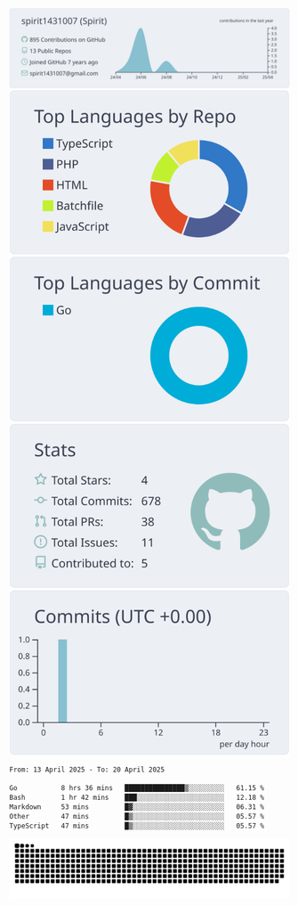 [![](https://raw.githubusercontent.com/spirit1431007/spirit1431007/master/profile-summary-card-output/nord_bright/0-profile-details.svg)](https://git.io/spiritx)
[![](https://raw.githubusercontent.com/spirit1431007/spirit1431007/master/profile-summary-card-output/nord_bright/1-repos-per-language.svg)](https://git.io/spiritx) [![](https://raw.githubusercontent.com/spirit1431007/spirit1431007/master/profile-summary-card-output/nord_bright/2-most-commit-language.svg)](https://git.io/spiritx)
[![](https://raw.githubusercontent.com/spirit1431007/spirit1431007/master/profile-summary-card-output/nord_bright/3-stats.svg)](https://git.io/spiritx) [![](https://raw.githubusercontent.com/spirit1431007/spirit1431007/master/profile-summary-card-output/nord_bright/4-productive-time.svg)](https://git.io/spiritx)

<!--START_SECTION:waka-->

```txt
From: 13 April 2025 - To: 20 April 2025

Go           8 hrs 36 mins   ███████████████▒░░░░░░░░░   61.15 %
Bash         1 hr 42 mins    ███░░░░░░░░░░░░░░░░░░░░░░   12.18 %
Markdown     53 mins         █▓░░░░░░░░░░░░░░░░░░░░░░░   06.31 %
Other        47 mins         █▒░░░░░░░░░░░░░░░░░░░░░░░   05.57 %
TypeScript   47 mins         █▒░░░░░░░░░░░░░░░░░░░░░░░   05.57 %
```

<!--END_SECTION:waka-->

![contribution](https://github.com/spirit1431007/spirit1431007/blob/output/github-contribution-grid-snake.svg)
